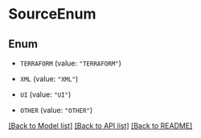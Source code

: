 # SourceEnum

## Enum


* `TERRAFORM` (value: `"TERRAFORM"`)

* `XML` (value: `"XML"`)

* `UI` (value: `"UI"`)

* `OTHER` (value: `"OTHER"`)


[[Back to Model list]](../README.md#documentation-for-models) [[Back to API list]](../README.md#documentation-for-api-endpoints) [[Back to README]](../README.md)



